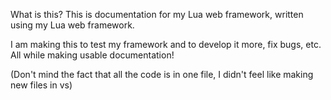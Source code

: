 What is this? This is documentation for my Lua web framework, written using my Lua web framework.

I am making this to test my framework and to develop it more, fix bugs, etc. All while making usable documentation!

(Don't mind the fact that all the code is in one file, I didn't feel like making new files in vs)
